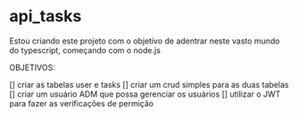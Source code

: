 # api_tasks

Estou criando este projeto com o objetivo de adentrar neste vasto mundo do typescript, começando com o node.js

OBJETIVOS:

[] criar as tabelas user e tasks
[] criar um crud simples para as duas tabelas
[] criar um usuário ADM que possa gerenciar os usuários
[] utilizar o JWT para fazer as verificações de permição
